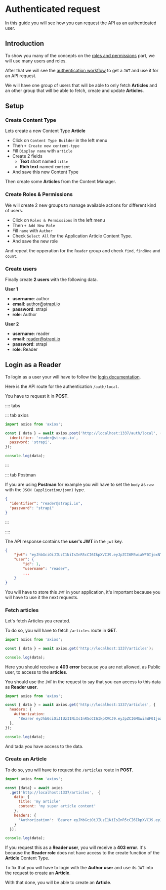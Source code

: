 # Authenticated request

In this guide you will see how you can request the API as an authenticated user.

## Introduction

To show you many of the concepts on the [roles and permissions](../plugins/users-permissions.md#manage-roles-permissions) part, we will use many users and roles.

After that we will see the [authentication workflow](../plugins/users-permissions.md#authentication) to get a `JWT` and use it for an API request.

We will have one group of users that will be able to only fetch **Articles** and an other group that will be able to fetch, create and update **Articles**.

## Setup

### Create Content Type

Lets create a new Content Type **Article**

- Click on `Content Type Builder` in the left menu
- Then `+ Create new content-type`
- Fill `Display name` with `article`
- Create 2 fields
  - **Text** short named `title`
  - **Rich text** named `content`
- And save this new Content Type

Then create some **Articles** from the Content Manager.

### Create Roles & Permissions

We will create 2 new groups to manage available actions for different kind of users.

- Click on `Roles & Permissions` in the left menu
- Then `+ Add New Role`
- Fill `name` with `Author`
- Check `Select All` for the Application Article Content Type.
- And save the new role

And repeat the opperation for the `Reader` group and check `find`, `findOne` and `count`.

### Create users

Finally create **2 users** with the following data.

**User 1**

- **username**: author
- **email**: author@strapi.io
- **password**: strapi
- **role**: Author

**User 2**

- **username**: reader
- **email**: reader@strapi.io
- **password**: strapi
- **role**: Reader

## Login as a Reader

To login as a user your will have to follow the [login documentation](../plugins/users-permissions.md#login).

Here is the API route for the authentication `/auth/local`.

You have to request it in **POST**.

:::: tabs

::: tab axios

```js
import axios from 'axios';

const { data } = await axios.post('http://localhost:1337/auth/local', {
  identifier: 'reader@strapi.io',
  password: 'strapi',
});

console.log(data);
```

:::

::: tab Postman

If you are using **Postman** for example you will have to set the `body` as `raw` with the `JSON (application/json)` type.

```json
{
  "identifier": "reader@strapi.io",
  "password": "strapi"
}
```

:::

::::

The API response contains the **user's JWT** in the `jwt` key.

```json
{
    "jwt": "eyJhbGciOiJIUzI1NiIsInR5cCI6IkpXVCJ9.eyJpZCI6MSwiaWF0IjoxNTc2OTM4MTUwLCJleHAiOjE1Nzk1MzAxNTB9.UgsjjXkAZ-anD257BF7y1hbjuY3ogNceKfTAQtzDEsU",
    "user": {
        "id": 1,
        "username": "reader",
        ...
    }
}
```

You will have to store this `JWT` in your application, it's important because you will have to use it the next requests.

### Fetch articles

Let's fetch Articles you created.

To do so, you will have to fetch `/articles` route in **GET**.

```js
import axios from 'axios';

const { data } = await axios.get('http://localhost:1337/articles');

console.log(data);
```

Here you should receive a **403 error** because you are not allowed, as Public user, to access to the **articles**.

You should use the `JWT` in the request to say that you can access to this data as **Reader user**.

```js
import axios from 'axios';

const { data } = await axios.get('http://localhost:1337/articles', {
  headers: {
    Authorization:
      'Bearer eyJhbGciOiJIUzI1NiIsInR5cCI6IkpXVCJ9.eyJpZCI6MSwiaWF0IjoxNTc2OTM4MTUwLCJleHAiOjE1Nzk1MzAxNTB9.UgsjjXkAZ-anD257BF7y1hbjuY3ogNceKfTAQtzDEsU',
  },
});

console.log(data);
```

And tada you have access to the data.

### Create an Article

To do so, you will have to request the `/articles` route in **POST**.

```js
import axios from 'axios';

const {data} = await axios
  .get('http://localhost:1337/articles',  {
    data: {
      title: 'my article'
      content: 'my super article content'
    },
    headers: {
      'Authorization': 'Bearer eyJhbGciOiJIUzI1NiIsInR5cCI6IkpXVCJ9.eyJpZCI6MSwiaWF0IjoxNTc2OTM4MTUwLCJleHAiOjE1Nzk1MzAxNTB9.UgsjjXkAZ-anD257BF7y1hbjuY3ogNceKfTAQtzDEsU'
    }
  });

console.log(data);
```

If you request this as a **Reader user**, you will receive a **403 error**. It's because the **Reader role** does not have access to the create function of the **Article** Content Type.

To fix that you will have to login with the **Author user** and use its `JWT` into the request to create an **Article**.

With that done, you will be able to create an **Article**.
